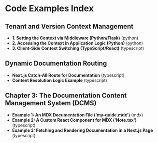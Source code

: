 # Code Examples Index

## Tenant and Version Context Management

- **1. Setting the Context via Middleware (Python/Flask)** (python)
- **2. Accessing the Context in Application Logic (Python)** (python)
- **3. Client-Side Context Switching (TypeScript/React)** (typescript)

## Dynamic Documentation Routing

- **Next.js Catch-All Route for Documentation** (typescript)
- **Content Resolution Logic Example** (typescript)

## Chapter 3: The Documentation Content Management System (DCMS)

- **Example 1: An MDX Documentation File ('my-guide.mdx')** (mdx)
- **Example 2: A Custom React Component for MDX ('Note.tsx')** (typescript)
- **Example 3: Fetching and Rendering Documentation in a Next.js Page** (typescript)

